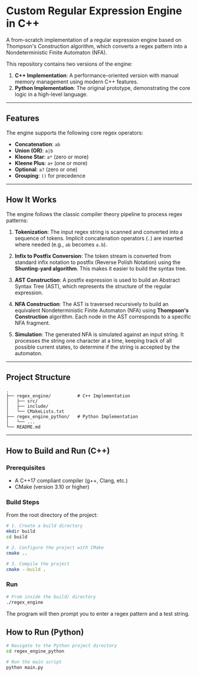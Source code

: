 # Custom Regular Expression Engine in C++

A from-scratch implementation of a regular expression engine based on Thompson's Construction algorithm, which converts a regex pattern into a Nondeterministic Finite Automaton (NFA).

This repository contains two versions of the engine:
1.  **C++ Implementation**: A performance-oriented version with manual memory management using modern C++ features.
2.  **Python Implementation**: The original prototype, demonstrating the core logic in a high-level language.

---

## Features

The engine supports the following core regex operators:
-   **Concatenation**: `ab`
-   **Union (OR)**: `a|b`
-   **Kleene Star**: `a*` (zero or more)
-   **Kleene Plus**: `a+` (one or more)
-   **Optional**: `a?` (zero or one)
-   **Grouping**: `()` for precedence

---

## How It Works

The engine follows the classic compiler theory pipeline to process regex patterns:

1.  **Tokenization**: The input regex string is scanned and converted into a sequence of tokens. Implicit concatenation operators (`.`) are inserted where needed (e.g., `ab` becomes `a.b`).

2.  **Infix to Postfix Conversion**: The token stream is converted from standard infix notation to postfix (Reverse Polish Notation) using the **Shunting-yard algorithm**. This makes it easier to build the syntax tree.

3.  **AST Construction**: A postfix expression is used to build an Abstract Syntax Tree (AST), which represents the structure of the regular expression.

4.  **NFA Construction**: The AST is traversed recursively to build an equivalent Nondeterministic Finite Automaton (NFA) using **Thompson's Construction** algorithm. Each node in the AST corresponds to a specific NFA fragment.

5.  **Simulation**: The generated NFA is simulated against an input string. It processes the string one character at a time, keeping track of all possible current states, to determine if the string is accepted by the automaton.

---

## Project Structure
```
.
├── regex_engine/          # C++ Implementation
│   ├── src/
│   ├── include/
│   └── CMakeLists.txt
├── regex_engine_python/   # Python Implementation
│   └── ...
└── README.md
```


---

## How to Build and Run (C++)

### Prerequisites
- A C++17 compliant compiler (g++, Clang, etc.)
- CMake (version 3.10 or higher)

### Build Steps
From the root directory of the project:
```bash
# 1. Create a build directory
mkdir build
cd build

# 2. Configure the project with CMake
cmake ..

# 3. Compile the project
cmake --build .
```

### Run

```bash
# From inside the build/ directory
./regex_engine
```

The program will then prompt you to enter a regex pattern and a test string.

## How to Run (Python)

```bash
# Navigate to the Python project directory
cd regex_engine_python

# Run the main script
python main.py
```



